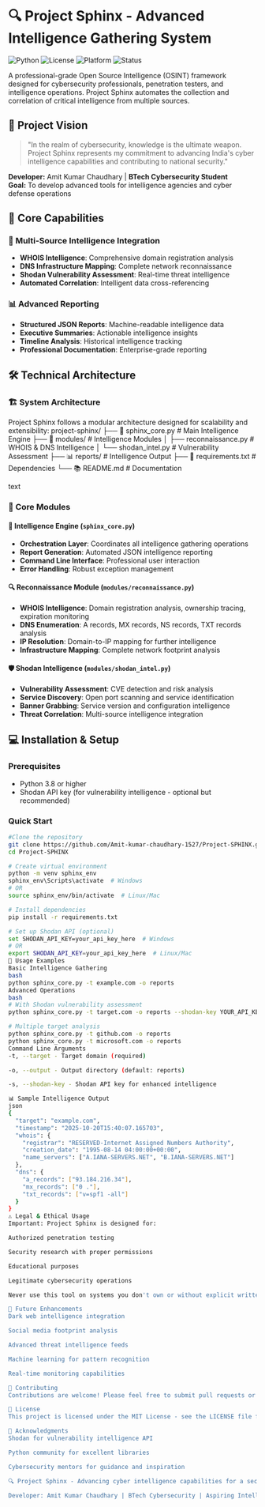 # 🔍 Project Sphinx - Advanced Intelligence Gathering System

![Python](https://img.shields.io/badge/Python-3.8+-blue.svg)
![License](https://img.shields.io/badge/License-MIT-green.svg)
![Platform](https://img.shields.io/badge/Platform-Windows%20%7C%20Linux%20%7C%20macOS-lightgrey.svg)
![Status](https://img.shields.io/badge/Status-Production%20Ready-brightgreen.svg)

A professional-grade Open Source Intelligence (OSINT) framework designed for cybersecurity professionals, penetration testers, and intelligence operations. Project Sphinx automates the collection and correlation of critical intelligence from multiple sources.

## 🎯 Project Vision

> "In the realm of cybersecurity, knowledge is the ultimate weapon. Project Sphinx represents my commitment to advancing India's cyber intelligence capabilities and contributing to national security."

**Developer:** Amit Kumar Chaudhary | **BTech Cybersecurity Student**  
**Goal:** To develop advanced tools for intelligence agencies and cyber defense operations

## 🚀 Core Capabilities

### 🔎 Multi-Source Intelligence Integration
- **WHOIS Intelligence**: Comprehensive domain registration analysis
- **DNS Infrastructure Mapping**: Complete network reconnaissance
- **Shodan Vulnerability Assessment**: Real-time threat intelligence
- **Automated Correlation**: Intelligent data cross-referencing

### 📊 Advanced Reporting
- **Structured JSON Reports**: Machine-readable intelligence data
- **Executive Summaries**: Actionable intelligence insights
- **Timeline Analysis**: Historical intelligence tracking
- **Professional Documentation**: Enterprise-grade reporting

## 🛠️ Technical Architecture

### 🏗️ System Architecture
Project Sphinx follows a modular architecture designed for scalability and extensibility:
project-sphinx/
├── 🎯 sphinx_core.py # Main Intelligence Engine
├── 📁 modules/ # Intelligence Modules
│ ├── reconnaissance.py # WHOIS & DNS Intelligence
│ └── shodan_intel.py # Vulnerability Assessment
├── 📊 reports/ # Intelligence Output
├── 🔧 requirements.txt # Dependencies
└── 📚 README.md # Documentation

text

### 🔧 Core Modules

#### 🎯 Intelligence Engine (`sphinx_core.py`)
- **Orchestration Layer**: Coordinates all intelligence gathering operations
- **Report Generation**: Automated JSON intelligence reporting
- **Command Line Interface**: Professional user interaction
- **Error Handling**: Robust exception management

#### 🔍 Reconnaissance Module (`modules/reconnaissance.py`)
- **WHOIS Intelligence**: Domain registration analysis, ownership tracing, expiration monitoring
- **DNS Enumeration**: A records, MX records, NS records, TXT records analysis
- **IP Resolution**: Domain-to-IP mapping for further intelligence
- **Infrastructure Mapping**: Complete network footprint analysis

#### 🛡️ Shodan Intelligence (`modules/shodan_intel.py`)
- **Vulnerability Assessment**: CVE detection and risk analysis
- **Service Discovery**: Open port scanning and service identification
- **Banner Grabbing**: Service version and configuration intelligence
- **Threat Correlation**: Multi-source intelligence integration

## 💻 Installation & Setup

### Prerequisites
- Python 3.8 or higher
- Shodan API key (for vulnerability intelligence - optional but recommended)

### Quick Start
```bash
#Clone the repository
git clone https://github.com/Amit-kumar-chaudhary-1527/Project-SPHINX.git
cd Project-SPHINX

# Create virtual environment
python -m venv sphinx_env
sphinx_env\Scripts\activate  # Windows
# OR
source sphinx_env/bin/activate  # Linux/Mac

# Install dependencies
pip install -r requirements.txt

# Set up Shodan API (optional)
set SHODAN_API_KEY=your_api_key_here  # Windows
# OR
export SHODAN_API_KEY=your_api_key_here  # Linux/Mac
🚀 Usage Examples
Basic Intelligence Gathering
bash
python sphinx_core.py -t example.com -o reports
Advanced Operations
bash
# With Shodan vulnerability assessment
python sphinx_core.py -t target.com -o reports --shodan-key YOUR_API_KEY

# Multiple target analysis
python sphinx_core.py -t github.com -o reports
python sphinx_core.py -t microsoft.com -o reports
Command Line Arguments
-t, --target - Target domain (required)

-o, --output - Output directory (default: reports)

-s, --shodan-key - Shodan API key for enhanced intelligence

📊 Sample Intelligence Output
json
{
  "target": "example.com",
  "timestamp": "2025-10-20T15:40:07.165703",
  "whois": {
    "registrar": "RESERVED-Internet Assigned Numbers Authority",
    "creation_date": "1995-08-14 04:00:00+00:00",
    "name_servers": ["A.IANA-SERVERS.NET", "B.IANA-SERVERS.NET"]
  },
  "dns": {
    "a_records": ["93.184.216.34"],
    "mx_records": ["0 ."],
    "txt_records": ["v=spf1 -all"]
  }
}
⚠️ Legal & Ethical Usage
Important: Project Sphinx is designed for:

Authorized penetration testing

Security research with proper permissions

Educational purposes

Legitimate cybersecurity operations

Never use this tool on systems you don't own or without explicit written permission.

🔮 Future Enhancements
Dark web intelligence integration

Social media footprint analysis

Advanced threat intelligence feeds

Machine learning for pattern recognition

Real-time monitoring capabilities

🤝 Contributing
Contributions are welcome! Please feel free to submit pull requests or open issues for discussion.

📄 License
This project is licensed under the MIT License - see the LICENSE file for details.

🙏 Acknowledgments
Shodan for vulnerability intelligence API

Python community for excellent libraries

Cybersecurity mentors for guidance and inspiration

🔍 Project Sphinx - Advancing cyber intelligence capabilities for a secure digital India. 🛡️

Developer: Amit Kumar Chaudhary | BTech Cybersecurity | Aspiring Intelligence defender
